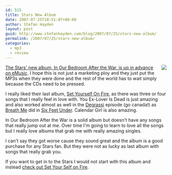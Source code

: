 ```yaml
---
id: 515
title: Stars New Album
date: 2007-07-25T10:51:07+00:00
author: Stefan Hayden
layout: post
guid: http://www.stefanhayden.com/blog/2007/07/25/stars-new-album/
permalink: /2007/07/25/stars-new-album/
categories:
  - mp3
  - review
---
```

<p><a href="http://www.emusic.com/album/Stars-In-Our-Bedroom-After-the-War-MP3-Download/11064613.html" style="float:right; margin-left:10px;"><img src="http://www.emusic.com/img/album/110/646/11064613_155_155.jpeg"></a><a href="http://www.emusic.com/album/Stars-In-Our-Bedroom-After-the-War-MP3-Download/11064613.html">The Stars' new album, In Our Bedroom After the War, is up in advance on eMusic</a>. I hope this is not just a marketing ploy and they just put the MP3s when they were done and the rest of the world has to wait simply because the CDs need to be pressed.</p>
<p>I really liked their last album, <a href="http://www.emusic.com/album/Stars-Set-Yourself-On-Fire-MP3-Download/11030081.html">Set Yourself On Fire</a>, as there was three or four songs that I really feel in love with. You Ex-Lover Is Dead is just amazing and also worked almost as well in the <a href="http://en.wikipedia.org/wiki/Degrassi:_The_Next_Generation">Degrassi</a> episode (go canada!) as <a href="http://www.myspace.com/siamusic">Breath Me</a> did in <a href="http://en.wikipedia.org/wiki/Six_Feet_Under">Six Feet Under</a>. Calendar Girl is also amazing.</p>
<p>In Our Bedroom After the War is a solid album but doesn't have any songs that really jump out at me. Over time I'm going to learn to love all the songs but I really love albums that grab me with really amazing singles.</p>
<p>I can't say they got worse cause they sound great and the album is a good purchase for any Stars fan. But they were not as lucky as last album with songs that really grab you.</p>
<p>If you want to get in to the Stars I would not start with this album and instead <a href="http://www.emusic.com/album/Stars-Set-Yourself-On-Fire-MP3-Download/11030081.html">check out Set Your Self on Fire</a>.
</p>
